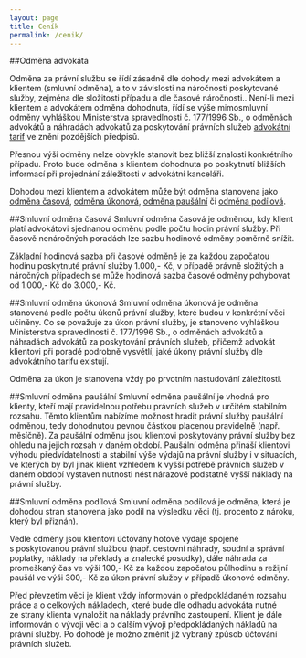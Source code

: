 ```yaml
---
layout: page
title: Ceník
permalink: /cenik/
---
```



##Odměna advokáta

Odměna za právní službu se řídí zásadně dle dohody mezi advokátem a klientem (smluvní odměna), a to v závislosti na náročnosti poskytované služby, zejména dle složitosti případu a dle časové náročnosti..
Není-li mezi klientem a advokátem odměna dohodnuta, řídí se výše mimosmluvní odměny vyhláškou Ministerstva spravedlnosti č. 177/1996 Sb., o odměnách advokátů a náhradách advokátů za poskytování právních služeb  [advokátní tarif](https://portal.gov.cz/app/zakony/zakonPar.jsp?idBiblio=44272&nr=177~2F1996&rpp=15#local-content) ve znění pozdějších předpisů.

Přesnou výši odměny nelze obvykle stanovit bez bližší znalosti konkrétního případu. Proto bude odměna s klientem dohodnuta po poskytnutí bližších informací při projednání záležitosti v advokátní kanceláři. 

Dohodou mezi klientem a advokátem může být odměna stanovena jako [odměna časová](#odmena-casova), [odměna úkonová](#odmena-ukonova), [odměna paušální](#odmena-pausalni) či [odměna podílová](#odmena-podilova).


##<a name="odmena-casova"></a>Smluvní odměna časová
Smluvní odměna časová je odměnou, kdy klient platí advokátovi sjednanou odměnu podle počtu hodin právní služby. Při časově nenáročných poradách lze sazbu hodinové odměny poměrně snížit.

Základní hodinová sazba při časové odměně je za každou započatou hodinu poskytnuté právní služby 1.000,- Kč, v případě právně složitých a náročných případech se může hodinová sazba časové odměny pohybovat od 1.000,- Kč do 3.000,- Kč.


##<a name="odmena-ukonova"></a>Smluvní odměna úkonová
Smluvní odměna úkonová je odměna stanovená podle počtu úkonů právní služby, které budou v konkrétní věci učiněny. Co se považuje za úkon právní služby, je stanoveno vyhláškou Ministerstva spravedlnosti č. 177/1996 Sb., o odměnách advokátů a náhradách advokátů za poskytování právních služeb, přičemž advokát klientovi při poradě podrobně vysvětlí, jaké úkony právní služby dle advokátního tarifu existují.

Odměna za úkon je stanovena vždy po prvotním nastudování záležitosti.


##<a name="odmena-pausalni"></a>Smluvní odměna paušální
Smluvní odměna paušální je vhodná pro klienty, kteří mají pravidelnou potřebu právních služeb v určitém stabilním rozsahu. Těmto klientům nabízíme možnost hradit právní služby paušální odměnou, tedy dohodnutou pevnou částkou placenou pravidelně (např. měsíčně). Za paušální odměnu jsou klientovi poskytovány právní služby bez ohledu na jejich rozsah v daném období. Paušální odměna přináší klientovi výhodu předvídatelnosti a stabilní výše výdajů na právní služby i v situacích, ve kterých by byl jinak klient vzhledem k vyšší potřebě právních služeb v daném období vystaven nutnosti nést nárazově podstatně vyšší náklady na právní služby.


##<a name="odmena-podilova"></a>Smluvní odměna podílová
Smluvní odměna podílová je odměna, která je dohodou stran stanovena jako podíl na výsledku věci (tj. procento z nároku, který byl přiznán).


Vedle odměny jsou klientovi účtovány hotové výdaje spojené s poskytovanou právní službou (např. cestovní náhrady, soudní a správní poplatky,  náklady na překlady a znalecké posudky), dále náhrada za promeškaný čas ve výši 100,- Kč za každou započatou půlhodinu a režijní paušál ve výši 300,- Kč za úkon právní služby v případě úkonové odměny.

Před převzetím věci je klient vždy informován o předpokládaném rozsahu práce a o celkových nákladech, které bude dle odhadu advokáta nutné ze strany klienta vynaložit na náklady právního zastoupení. Klient je dále informován o vývoji věci a o dalším vývoji předpokládaných nákladů na právní služby. Po dohodě je možno změnit již vybraný způsob účtování právních služeb.



